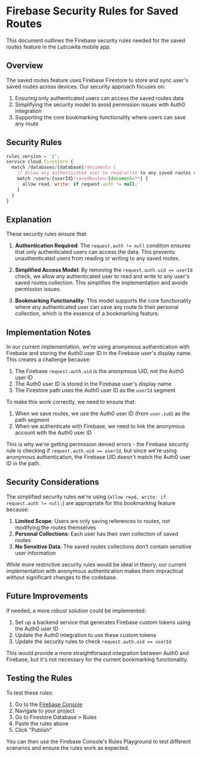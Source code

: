 # Firebase Security Rules for Saved Routes

This document outlines the Firebase security rules needed for the saved routes feature in the Lutruwita mobile app.

## Overview

The saved routes feature uses Firebase Firestore to store and sync user's saved routes across devices. Our security approach focuses on:

1. Ensuring only authenticated users can access the saved routes data
2. Simplifying the security model to avoid permission issues with Auth0 integration
3. Supporting the core bookmarking functionality where users can save any route

## Security Rules

```javascript
rules_version = '2';
service cloud.firestore {
  match /databases/{database}/documents {
    // Allow any authenticated user to read/write to any saved routes collection
    match /users/{userId}/savedRoutes/{document=**} {
      allow read, write: if request.auth != null;
    }
  }
}
```

## Explanation

These security rules ensure that:

1. **Authentication Required**: The `request.auth != null` condition ensures that only authenticated users can access the data. This prevents unauthenticated users from reading or writing to any saved routes.

2. **Simplified Access Model**: By removing the `request.auth.uid == userId` check, we allow any authenticated user to read and write to any user's saved routes collection. This simplifies the implementation and avoids permission issues.

3. **Bookmarking Functionality**: This model supports the core functionality where any authenticated user can save any route to their personal collection, which is the essence of a bookmarking feature.

## Implementation Notes

In our current implementation, we're using anonymous authentication with Firebase and storing the Auth0 user ID in the Firebase user's display name. This creates a challenge because:

1. The Firebase `request.auth.uid` is the anonymous UID, not the Auth0 user ID
2. The Auth0 user ID is stored in the Firebase user's display name
3. The Firestore path uses the Auth0 user ID as the `userId` segment

To make this work correctly, we need to ensure that:

1. When we save routes, we use the Auth0 user ID (from `user.sub`) as the path segment
2. When we authenticate with Firebase, we need to link the anonymous account with the Auth0 user ID

This is why we're getting permission denied errors - the Firebase security rule is checking if `request.auth.uid == userId`, but since we're using anonymous authentication, the Firebase UID doesn't match the Auth0 user ID in the path.

## Security Considerations

The simplified security rules we're using (`allow read, write: if request.auth != null;`) are appropriate for this bookmarking feature because:

1. **Limited Scope**: Users are only saving references to routes, not modifying the routes themselves
2. **Personal Collections**: Each user has their own collection of saved routes
3. **No Sensitive Data**: The saved routes collections don't contain sensitive user information

While more restrictive security rules would be ideal in theory, our current implementation with anonymous authentication makes them impractical without significant changes to the codebase.

## Future Improvements

If needed, a more robust solution could be implemented:

1. Set up a backend service that generates Firebase custom tokens using the Auth0 user ID
2. Update the Auth0 integration to use these custom tokens
3. Update the security rules to check `request.auth.uid == userId`

This would provide a more straightforward integration between Auth0 and Firebase, but it's not necessary for the current bookmarking functionality.

## Testing the Rules

To test these rules:

1. Go to the [Firebase Console](https://console.firebase.google.com/)
2. Navigate to your project
3. Go to Firestore Database > Rules
4. Paste the rules above
5. Click "Publish"

You can then use the Firebase Console's Rules Playground to test different scenarios and ensure the rules work as expected.
